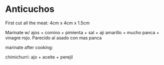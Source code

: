 # Anticuchos

First cut all the meat: 4cm x 4cm x 1.5cm

Marinate w/ ajos + comino + pimienta + sal + aji amarillo + mucho panca + vinagre rojo. Parecido al asado con mas panca

marinate after cooking:

chimichurri: ajo + aceite + perejil
